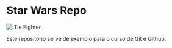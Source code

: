# Star Wars Repo
![.Tie Fighter](Tie_Fighter)

 Este repositório serve de exemplo para o curso de Git e Github.


